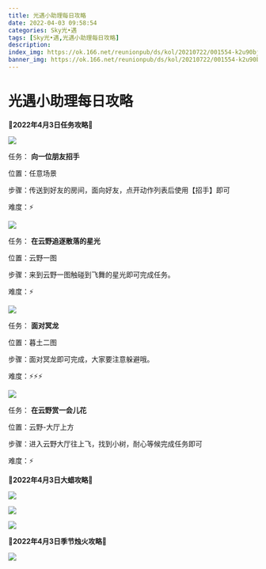 ```yaml
---
title: 光遇小助理每日攻略
date: 2022-04-03 09:58:54
categories: Sky光•遇
tags: [Sky光•遇,光遇小助理每日攻略]
description: 
index_img: https://ok.166.net/reunionpub/ds/kol/20210722/001554-k2u90bj7ay.png?imageView&thumbnail=600x0&type=jpg
banner_img: https://ok.166.net/reunionpub/ds/kol/20210722/001554-k2u90bj7ay.png?imageView&thumbnail=600x0&type=jpg
---
```

# 光遇小助理每日攻略
**🌊2022年4月3日任务攻略🌊**

![](https://ok.166.net/reunionpub/ds/kol/20220403/005943-n84bfh21cg.png)

任务： **向一位朋友招手**

位置：任意场景

步骤：传送到好友的房间，面向好友，点开动作列表后使用【招手】即可

难度：⚡

![](https://ok.166.net/reunionpub/ds/kol/20220403/010012-ld2z38shwy.png)

任务： **在云野追逐散落的星光**

位置：云野一图

步骤：来到云野一图触碰到飞舞的星光即可完成任务。

难度：⚡

![](https://ok.166.net/reunionpub/ds/kol/20220402/010050-v7fikaunc9.png)

任务： **面对冥龙**

位置：暮土二图

步骤：面对冥龙即可完成，大家要注意躲避哦。

难度：⚡⚡⚡

  

![](https://ok.166.net/reunionpub/ds/kol/20220403/010037-lhztdfo27w.png)

任务： **在云野赏一会儿花**

位置：云野-大厅上方

步骤：进入云野大厅往上飞，找到小树，耐心等候完成任务即可

难度：⚡

 **🌊2022年4月3日大蜡攻略🌊**

![](https://ok.166.net/reunionpub/ds/kol/20220403/010805-anrqdfskm1.png)

![](https://ok.166.net/reunionpub/ds/kol/20220403/010445-uds59p6rqo.png)

![](https://ok.166.net/reunionpub/ds/kol/20220403/010223-s104yhrw92.png)

 **🌊2022年4月3日季节烛火攻略🌊**

![](https://ok.166.net/reunionpub/ds/kol/20220403/011241-j692bshyiv.png)

  

